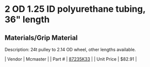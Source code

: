 # 2 OD 1.25 ID polyurethane tubing, 36" length
## Materials/Grip Material
Description: 	24t pulley to 2.14 OD wheel, other lengths available. 

| Vendor | Mcmaster | 
| Part # | [87235K33](http://www.mcmaster.com/) | 
| Unit Price | $82.91 | 
